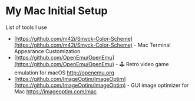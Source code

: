 # My Mac Initial Setup
List of tools I use

* [https://github.com/m42i/Smyck-Color-Scheme](https://github.com/m42i/Smyck-Color-Scheme) - Mac Terminal Appearance Customization
*  [https://github.com/OpenEmu/OpenEmu](https://github.com/OpenEmu/OpenEmu) - 🕹 Retro video game emulation for macOS http://openemu.org 
* [https://github.com/ImageOptim/ImageOptim](https://github.com/ImageOptim/ImageOptim) - GUI image optimizer for Mac https://imageoptim.com/mac


